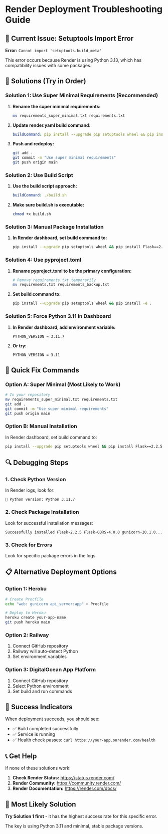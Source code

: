 # Render Deployment Troubleshooting Guide

## 🚨 Current Issue: Setuptools Import Error

**Error:** `Cannot import 'setuptools.build_meta'`

This error occurs because Render is using Python 3.13, which has compatibility issues with some packages.

## 🔧 Solutions (Try in Order)

### Solution 1: Use Super Minimal Requirements (Recommended)

1. **Rename the super minimal requirements:**
   ```bash
   mv requirements_super_minimal.txt requirements.txt
   ```

2. **Update render.yaml build command:**
   ```yaml
   buildCommand: pip install --upgrade pip setuptools wheel && pip install -r requirements.txt
   ```

3. **Push and redeploy:**
   ```bash
   git add .
   git commit -m "Use super minimal requirements"
   git push origin main
   ```

### Solution 2: Use Build Script

1. **Use the build script approach:**
   ```yaml
   buildCommand: ./build.sh
   ```

2. **Make sure build.sh is executable:**
   ```bash
   chmod +x build.sh
   ```

### Solution 3: Manual Package Installation

1. **In Render dashboard, set build command to:**
   ```bash
   pip install --upgrade pip setuptools wheel && pip install Flask==2.2.5 Flask-CORS==4.0.0 gunicorn==20.1.0 yfinance==0.2.18 pandas==1.5.3 numpy==1.24.3 requests==2.28.2 openai==0.27.8 google-auth==2.17.3 google-api-python-client==2.86.0
   ```

### Solution 4: Use pyproject.toml

1. **Rename pyproject.toml to be the primary configuration:**
   ```bash
   # Remove requirements.txt temporarily
   mv requirements.txt requirements_backup.txt
   ```

2. **Set build command to:**
   ```bash
   pip install --upgrade pip setuptools wheel && pip install -e .
   ```

### Solution 5: Force Python 3.11 in Dashboard

1. **In Render dashboard, add environment variable:**
   ```
   PYTHON_VERSION = 3.11.7
   ```

2. **Or try:**
   ```
   PYTHON_VERSION = 3.11
   ```

## 🎯 Quick Fix Commands

### Option A: Super Minimal (Most Likely to Work)
```bash
# In your repository
mv requirements_super_minimal.txt requirements.txt
git add .
git commit -m "Use super minimal requirements"
git push origin main
```

### Option B: Manual Installation
In Render dashboard, set build command to:
```bash
pip install --upgrade pip setuptools wheel && pip install Flask==2.2.5 Flask-CORS==4.0.0 gunicorn==20.1.0 yfinance==0.2.18 pandas==1.5.3 numpy==1.24.3 requests==2.28.2 openai==0.27.8 google-auth==2.17.3 google-api-python-client==2.86.0
```

## 🔍 Debugging Steps

### 1. Check Python Version
In Render logs, look for:
```
🐍 Python version: Python 3.11.7
```

### 2. Check Package Installation
Look for successful installation messages:
```
Successfully installed Flask-2.2.5 Flask-CORS-4.0.0 gunicorn-20.1.0...
```

### 3. Check for Errors
Look for specific package errors in the logs.

## 📋 Alternative Deployment Options

### Option 1: Heroku
```bash
# Create Procfile
echo "web: gunicorn api_server:app" > Procfile

# Deploy to Heroku
heroku create your-app-name
git push heroku main
```

### Option 2: Railway
1. Connect GitHub repository
2. Railway will auto-detect Python
3. Set environment variables

### Option 3: DigitalOcean App Platform
1. Connect GitHub repository
2. Select Python environment
3. Set build and run commands

## 🚀 Success Indicators

When deployment succeeds, you should see:
- ✅ Build completed successfully
- ✅ Service is running
- ✅ Health check passes: `curl https://your-app.onrender.com/health`

## 📞 Get Help

If none of these solutions work:

1. **Check Render Status:** https://status.render.com/
2. **Render Community:** https://community.render.com/
3. **Render Documentation:** https://render.com/docs/

## 🎯 Most Likely Solution

**Try Solution 1 first** - it has the highest success rate for this specific error.

The key is using Python 3.11 and minimal, stable package versions. 